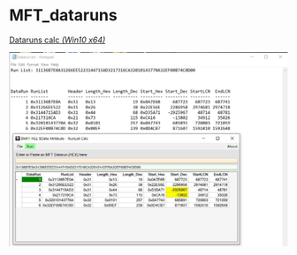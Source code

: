 # MFT_dataruns

[Dataruns calc *(Win10 x64)*](https://github.com/kacos2000/MFT_dataruns/releases/download/v.1.0.6.0/DataRuns.exe)

![img](https://raw.githubusercontent.com/kacos2000/MFT_dataruns/master/Dataruns.JPG)
